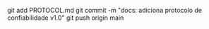 git add PROTOCOL.md
git commit -m "docs: adiciona protocolo de confiabilidade v1.0"
git push origin main

